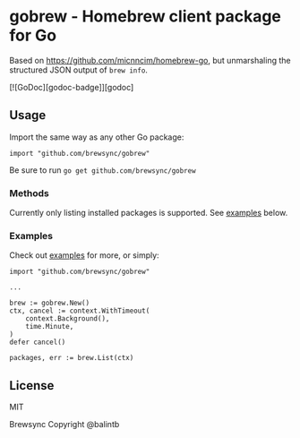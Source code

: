 # gobrew - Homebrew client package for Go

Based on https://github.com/micnncim/homebrew-go, but unmarshaling the structured JSON output of `brew info`.

[![GoDoc][godoc-badge]][godoc]

## Usage

Import the same way as any other Go package:

```
import "github.com/brewsync/gobrew"
```

Be sure to run `go get github.com/brewsync/gobrew`

### Methods

Currently only listing installed packages is supported. See [examples](#examples) below.

### Examples

Check out [examples](examples/) for more, or simply:

```
import "github.com/brewsync/gobrew"

...

brew := gobrew.New()
ctx, cancel := context.WithTimeout(
    context.Background(),
    time.Minute,
)
defer cancel()

packages, err := brew.List(ctx)
```

## License

MIT

Brewsync Copyright @balintb
